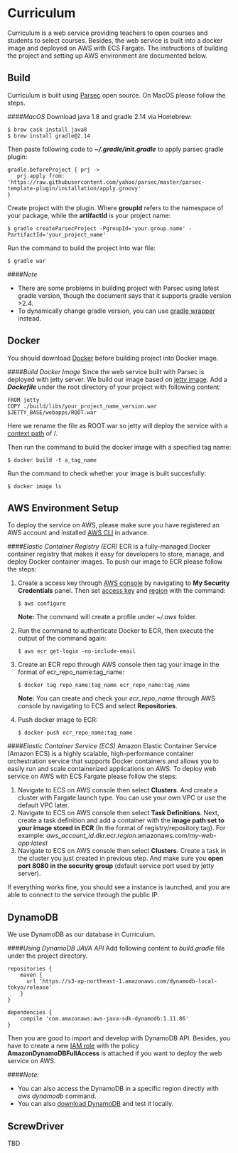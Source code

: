 # Curriculum
Curriculum is a web service providing teachers to open courses and students to select courses.
Besides, the web service is built into a docker image and deployed on AWS with ECS Fargate. The instructions of building the project and setting up AWS environment are documented below.


## Build
Curriculum is built using [Parsec](https://yahoo.github.io/parsec/) open source. On MacOS please follow the steps.


####_MacOS_
Download java 1.8 and gradle 2.14 via Homebrew:
~~~~
$ brew cask install java8
$ brew install gradle@2.14
~~~~

Then paste following code to _**~/.gradle/init.gradle**_ to apply parsec gradle plugin:
~~~~
gradle.beforeProject { prj ->
   prj.apply from: 'https://raw.githubusercontent.com/yahoo/parsec/master/parsec-template-plugin/installation/apply.groovy'
}
~~~~

Create project with the plugin. Where __groupId__ refers to the namespace of your package, while the __artifactId__ is your project name:
~~~~
$ gradle createParsecProject -PgroupId='your.group.name' -PartifactId='your_project_name'
~~~~

Run the command to build the project into war file:
~~~~
$ gradle war
~~~~

####_Note_
- There are some problems in building project with Parsec using latest gradle version,
  though the document says that it supports gradle version >2.4.
- To dynamically change gradle version, you can use [gradle wrapper](https://docs.gradle.org/current/userguide/gradle_wrapper.html) instead.

## Docker
You should download [Docker](https://docs.docker.com/docker-for-mac/install/) before building project into Docker image.

####_Build Docker Image_
Since the web service built with Parsec is deployed with jetty server. We build our image based on [jetty image](https://hub.docker.com/_/jetty/).
Add a _**Dockefile**_ under the root directory of your project with following content:
~~~~
FROM jetty
COPY ./build/libs/your_project_name_version.war $JETTY_BASE/webapps/ROOT.war
~~~~
Here we rename the file as ROOT.war so jetty will deploy the service with a [context path](https://www.eclipse.org/jetty/documentation/9.4.x/configuring-contexts.html) of /.

Then run the command to build the docker image with a specified tag name:
~~~~
$ docker build -t a_tag_name
~~~~

Run the command to check whether your image is built succesfully:
~~~~
$ docker image ls
~~~~

## AWS Environment Setup
To deploy the service on AWS, please make sure you have registered an AWS account and installed [AWS CLI](https://docs.aws.amazon.com/cli/latest/userguide/cli-install-macos.html) in advance.

####_Elastic Container Registry (ECR)_
ECR is a fully-managed Docker container registry that makes it easy for developers to store, manage, and deploy Docker container images.
To push our image to ECR please follow the steps:

1. Create a access key through [AWS console](https://aws.amazon.com/console/) by navigating to __My Security Credentials__ panel. Then set [access key](https://docs.aws.amazon.com/IAM/latest/UserGuide/id_credentials_access-keys.html) and
[region](https://docs.aws.amazon.com/general/latest/gr/rande.html) with the command:
    ~~~~
    $ aws configure
    ~~~~
    __Note:__ The command will create a profile under _~/.aws_ folder.

2. Run the command to authenticate Docker to ECR, then execute the output of the command again:
    ~~~~
    $ aws ecr get-login —no-include-email
    ~~~~

3. Create an ECR repo through AWS console then tag your image in the format of ecr_repo_name:tag_name:
    ~~~~
    $ docker tag repo_name:tag_name ecr_repo_name:tag_name
    ~~~~
    __Note:__ You can create and check your _ecr_repo_name_ through AWS console by navigating to ECS and select __Repositories__.

4. Push docker image to ECR:
    ~~~~
    $ docker push ecr_repo_name:tag_name
    ~~~~

####_Elastic Container Service (ECS)_
Amazon Elastic Container Service (Amazon ECS) is a highly scalable, high-performance container orchestration service that supports Docker containers and allows you to easily run and scale containerized applications on AWS.
To deploy web service on AWS with ECS Fargate please follow the steps:

1. Navigate to ECS on AWS console then select __Clusters__. And create a cluster with Fargate launch type. You can use your own VPC or use the default VPC later. 
2. Navigate to ECS on AWS console then select __Task Definitions__. Next, create a task definition and add a container with the __image path set to your image stored in ECR__ (In the format of registry/repository:tag).
For example: _aws_account_id_.dkr.ecr._region_.amazonaws.com/_my-web-app_:_latest_
3. Navigate to ECS on AWS console then select __Clusters__. Create a task in the cluster you just created
in previous step. And make sure you __open port 8080 in the security group__ (default service port used by jetty server).

If everything works fine, you should see a instance is launched, and you are able to connect to the service through the public IP.

## DynamoDB
We use DynamoDB as our database in Curriculum.

####_Using DynamoDB JAVA API_
Add following content to _build.gradle_ file under the project directory.
~~~~
repositories {
    maven {
      url 'https://s3-ap-northeast-1.amazonaws.com/dynamodb-local-tokyo/release'
    }
}

dependencies {
    compile 'com.amazonaws:aws-java-sdk-dynamodb:1.11.86'
}
~~~~
Then you are good to import and develop with DynamoDB API. Besides, you have to create a new [IAM role](https://docs.aws.amazon.com/IAM/latest/UserGuide/id_roles.html)
with the policy __AmazonDynamoDBFullAccess__ is attached if you want to deploy the web service on AWS. 

####_Note:_
- You can also access the DynamoDB in a specific region directly with _aws dynamodb_ command.
- You can also [download DynamoDB](https://docs.aws.amazon.com/amazondynamodb/latest/developerguide/DynamoDBLocal.DownloadingAndRunning.html) and test it locally.

## ScrewDriver

TBD